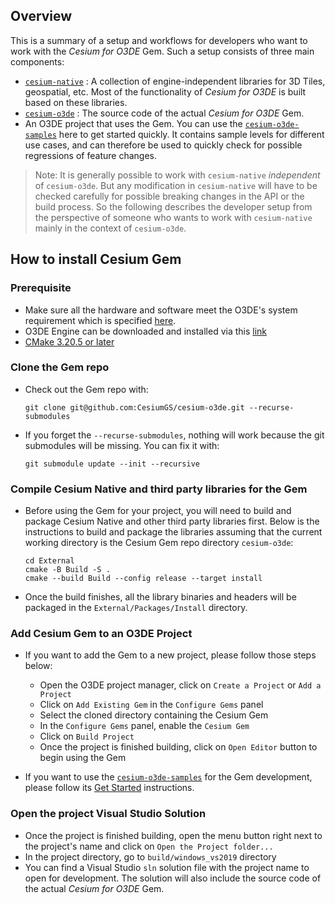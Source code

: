 ## **Overview**

This is a summary of a setup and workflows for developers who want to work with the *Cesium for O3DE* Gem. Such a setup consists of three main components:

- [`cesium-native`](https://github.com/CesiumGS/cesium-native) : A collection of engine-independent libraries for 3D Tiles, geospatial, etc. Most of the functionality of *Cesium for O3DE* is built based on these libraries.
- [`cesium-o3de`](https://github.com/CesiumGS/cesium-o3de) : The source code of the actual *Cesium for O3DE* Gem.
- An O3DE project that uses the Gem. You can use the [`cesium-o3de-samples`](https://github.com/CesiumGS/cesium-o3de-samples) here to get started quickly. It contains sample levels for different use cases, and can therefore be used to quickly check for possible regressions of feature changes.

> Note: It is generally possible to work with `cesium-native` *independent* of `cesium-o3de`. But any modification in `cesium-native` will have to be checked carefully for possible breaking changes in the API or the build process. So the following describes the developer setup from the perspective of someone who wants to work with `cesium-native` mainly in the context of `cesium-o3de`.

## **How to install Cesium Gem**

### **Prerequisite**

- Make sure all the hardware and software meet the O3DE's system requirement which is specified [here](https://o3de.org/docs/welcome-guide/setup/requirements/).
- O3DE Engine can be downloaded and installed via this [link](https://www.o3de.org/download/)
- [CMake 3.20.5 or later](https://cmake.org/download/#latest)

### **Clone the Gem repo**

- Check out the Gem repo with:

    ```
    git clone git@github.com:CesiumGS/cesium-o3de.git --recurse-submodules
    ```

- If you forget the `--recurse-submodules`, nothing will work because the git submodules will be missing. You can fix it with:

    ```
    git submodule update --init --recursive
    ```

### **Compile Cesium Native and third party libraries for the Gem**

- Before using the Gem for your project, you will need to build and package Cesium Native and other third party libraries first. Below is the instructions to build and package the libraries assuming that the current working directory is the Cesium Gem repo directory `cesium-o3de`:

    ```
    cd External
    cmake -B Build -S .
    cmake --build Build --config release --target install
    ```

- Once the build finishes, all the library binaries and headers will be packaged in the `External/Packages/Install` directory. 

### **Add Cesium Gem to an O3DE Project**

- If you want to add the Gem to a new project, please follow those steps below:
    - Open the O3DE project manager, click on `Create a Project` or `Add a Project`
    - Click on `Add Existing Gem` in the `Configure Gems` panel 
    - Select the cloned directory containing the Cesium Gem
    - In the `Configure Gems` panel, enable the `Cesium Gem`
    - Click on `Build Project`
    - Once the project is finished building, click on `Open Editor` button to begin using the Gem

- If you want to use the [`cesium-o3de-samples`](https://github.com/CesiumGS/cesium-o3de-samples) for the Gem development, please follow its [Get Started](https://github.com/CesiumGS/cesium-o3de-samples#rocket-get-started) instructions.  

### **Open the project Visual Studio Solution**

- Once the project is finished building, open the menu button right next to the project's name and click on `Open the Project folder...`
- In the project directory, go to `build/windows_vs2019` directory
- You can find a Visual Studio `sln` solution file with the project name to open for development. The solution will also include the source code of the actual *Cesium for O3DE* Gem.